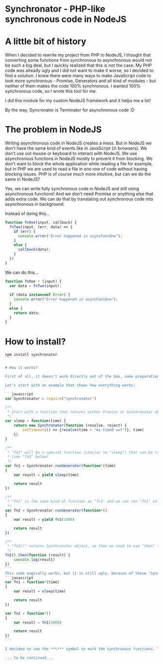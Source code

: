 # Synchronator - PHP-like synchronous code in NodeJS

# A little bit of history

When I decided to rewrite my project from PHP to NodeJS, I thought that converting some functions from synchronous to asynchronous would not be such a big deal, but I quickly realized that this is not the case. My PHP code was already ugly and I did not want to make it worse, so I decided to find a solution. I knew there were many ways to make JavaScript code to look more synchronous - Promise, Generators and all kind of modules - but neither of them makes the code 100% synchronous. I wanted 100% synchronous code, so I wrote this tool for me.

I did this module for my custom NodeJS framework and it helps me a lot!

By the way, Syncronator is Terminator for asynchronous code :D

# The problem in NodeJS

Writing asynchronous code in NodeJS creates a mess. But in NodeJS we don't have the same kind of events like in JavaScript (in browsers). We don't use out mouse or keyboard to interact with NodeJS. We use asynchronous functions in NodeJS mostly to prevent it from blocking. We don't want to block the whole application while reading a file for example, but in PHP we are used to read a file in one row of code without having blocking issues. PHP is of course much more intuitive, but can we do the same in NodeJS?

Yes, we can write fully synchronous code in NodeJS and still using asynchronous functions! And we don't need Promise or anything else that adds extra code. We can do that by translating out synchronous code into asynchronous in background.

Instead of doing this...
```javascript
function fnOne(input, callback) {
  fnTwo(input, (err, data) => {
    if (err) {
      console.error("Error happened in asyncFuncOne");
    }
    else {
      callback(data);
    }
  })
}
```
We can do this...
```javascript
function fnOne * (input) {
  var data = fnTwo(input);
  
  if (data instanceof Error) {
    console.error("Error happened in asyncFuncOne");
  }
  else {
    return data;
  }
}
```

# How to install?

``````javascript
npm install synchronator
```

# How it works?

First of all, it doesn't work directly out of the box, some preparations are needed. It is a pre-processor (or transpiler), similar to LESS, SASS or Stylus for CSS or Babel for JavaScript. The idea is that your original code needs to be turned to another code, which is then used in the project. Synchronator contains function to transform the input code into Synchronator-compatible code. It also contains function to run that code.

Let's start with an example that shows how everything works:

```javascript
var Synchronator = require("synchronator")

/**
 * Start with a function that returns either Promise or Synchronator object
 */
var sleep = function(time) {
	return new Synchronator(function (resolve, reject) {
		setTimeout(() => {resolve(time + "ms timed out")}, time)
	})
}

/**
 * "fn1" will be a special function (similar to "sleep") that can be run in another Generator controlled by Synchronator
 * (see "fn2" below)
 */
var fn1 = Synchronator.runGenerator(function*(time)
{
	var result = yield sleep(time)

	return result
})

/**
 * "fn2" is the same kind of function as "fn1" and we can run "fn1" in "fn2"
 */
var fn2 = Synchronator.runGenerator(function*()
{
	var result = yield fn1(1000)

	return result
})

/**
 * "fn2()" returns Synchronator object, so then we need to use "then" to get the result
 */
fn2().then(function (result) {
	console.log(result)
})
```
This code magically works, but it is still ugly, because of these "Synchronator.runGenerator" and "yield" words in it. We can extract the fn1-fn2 part of this code and write it like this:
```javascript
var fn1 = function*(time)
{
	var result = sleep(time)

	return result
})

var fn2 = function*()
{
	var result = fn1(1000)

	return result
})
```

I decided to use the **\*** symbol to mark the synchronous functions. This symbol is normally used for Generator functions, so the IDE does not complain at all. In fact, all Synchronator functions are actually Generator functions in which the **yield** keyword is automatically added.

... to be continued...
